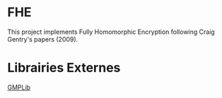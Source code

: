 # FHE
This project implements Fully Homomorphic Encryption following Craig Gentry's papers (2009).

# Librairies Externes
[GMPLib](https://gmplib.org/)
